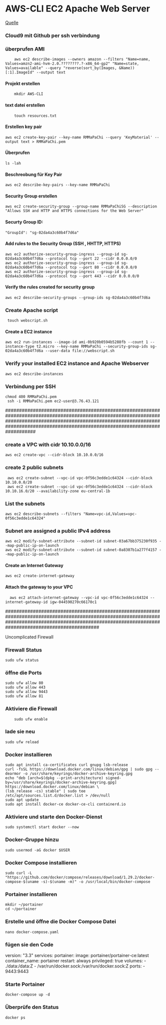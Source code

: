 # AWS-CLI EC2 Apache Web Server
[Quelle](https://towardsaws.com/how-to-use-aws-cli-to-launch-an-ec2-web-server-with-apache-9c20d07e07be)

### Cloud9 mit Github per ssh verbindung
    
### überprufen AMI

        aws ec2 describe-images --owners amazon --filters "Name=name, Values=amzn2-ami-hvm-2.0.????????.?-x86_64-gp2" "Name=state, Values=available" --query "reverse(sort_by(Images, &Name))[:1].ImageId" --output text

#### Projekt erstellen

        mkdir AWS-CLI

#### text datei erstellen

        touch resources.txt

#### Erstellen key pair

    aws ec2 create-key-pair --key-name RMMaPaChi --query 'KeyMaterial' --output text > RMMaPaChi.pem
    
#### Überprufen

    ls -lah
#### Beschreobung für Key Pair

    aws ec2 describe-key-pairs --key-name RMMaPaChi
 
#### Security Group erstellen

    aws ec2 create-security-group --group-name RMMaPaChiSG --description "Allows SSH and HTTP and HTTPS connections for the Web Server"

#### Securty Group ID:

    "GroupId": "sg-02da4a3c60b4f7d6a"
    
#### Add rules to the Security Group (SSH , HHTTP, HTTPS)

    aws ec2 authorize-security-group-ingress --group-id sg-02da4a3c60b4f7d6a --protocol tcp --port 22 --cidr 0.0.0.0/0  
    aws ec2 authorize-security-group-ingress --group-id sg-02da4a3c60b4f7d6a --protocol tcp --port 80 --cidr 0.0.0.0/0    
    aws ec2 authorize-security-group-ingress --group-id sg-02da4a3c60b4f7d6a --protocol tcp --port 443 --cidr 0.0.0.0/0    

    
#### Verify the rules created for security group

    aws ec2 describe-security-groups --group-ids sg-02da4a3c60b4f7d6a
    
    
### Create Apache script

     touch webscript.sh
     
####  Create a EC2 instance

    aws ec2 run-instances --image-id ami-0b920b0594b5288fb --count 1 --instance-type t2.micro --key-name RMMaPaChi --security-group-ids sg-02da4a3c60b4f7d6a --user-data file://webscript.sh
    
### Verify your installed EC2 instance and Apache Webserver

    aws ec2 describe-instances

### Verbindung per SSH

    chmod 400 RMMaPaChi.pem
     ssh -i RMMaPaChi.pem ec2-user@3.76.43.121

###########################################################################################################################################################################################################################################

### create a VPC with cidr 10.10.0.0/16

    aws ec2 create-vpc --cidr-block 10.10.0.0/16


### create 2 public subnets

     aws ec2 create-subnet --vpc-id vpc-0f56c3edde1c64324 --cidr-block 10.10.0.0/20
     aws ec2 create-subnet --vpc-id vpc-0f56c3edde1c64324 --cidr-block 10.10.16.0/20 --availability-zone eu-central-1b
     
### List the subnets

    aws ec2 describe-subnets --filters "Name=vpc-id,Values=vpc-0f56c3edde1c64324"
    
### Subnet are assigned a public IPv4 address

    aws ec2 modify-subnet-attribute --subnet-id subnet-03a67bb375230f935 --map-public-ip-on-launch
    aws ec2 modify-subnet-attribute --subnet-id subnet-0a8307b1a277f4157 --map-public-ip-on-launch
 
 #### Create an Internet Gateway
 
    aws ec2 create-internet-gateway


#### Attach the gateway to your VPC

      aws ec2 attach-internet-gateway --vpc-id vpc-0f56c3edde1c64324 --internet-gateway-id igw-044590270c66170c1




 ##########################################################################################################################################################################################################

Uncomplicated Firewall

### Firewall Status

    sudo ufw status
    
    
### öffne die Ports

    sudo ufw allow 80
    sudo ufw allow 443
    sudo ufw allow 9443
    sudo ufw allow 81
    
### Aktiviere die Firewall    

        sudo ufw enable

###  lade sie neu

    sudo ufw reload
    
    
### Docker installieren

    sudo apt install ca-certificates curl gnupg lsb-release
    curl -fsSL https://download.docker.com/linux/debian/gpg | sudo gpg --dearmor -o /usr/share/keyrings/docker-archive-keyring.gpg
    echo "deb [arch=$(dpkg --print-architecture) signed-by=/usr/share/keyrings/docker-archive-keyring.gpg] https://download.docker.com/linux/debian \
    (lsb_release -cs) stable" | sudo tee /etc/apt/sources.list.d/docker.list > /dev/null
    sudo apt update
    sudo apt install docker-ce docker-ce-cli containerd.io
    
    
### Aktiviere und starte den Docker-Dienst

    sudo systemctl start docker --now
    
    
### Docker-Gruppe hinzu

    sudo usermod -aG docker $USER
    
    
### Docker Compose installieren

    sudo curl -L "https://github.com/docker/compose/releases/download/1.29.2/docker-compose-$(uname -s)-$(uname -m)" -o /usr/local/bin/docker-compose
    
### Portainer installieren

    mkdir ~/portainer
    cd ~/portainer
    
### Erstelle und öffne die Docker Compose Datei

    nano docker-compose.yaml
    
    
### fügen sie den Code

version: "3.3"
services:
    portainer:
      image: portainer/portainer-ce:latest
      container_name: portainer
      restart: always
      privileged: true
      volumes:
        - ./data:/data:Z
        - /var/run/docker.sock:/var/run/docker.sock:Z
      ports:
        - 9443:9443
    
### Starte Portainer

    docker-compose up -d
    
    
### Überprüfe den Status

    docker ps